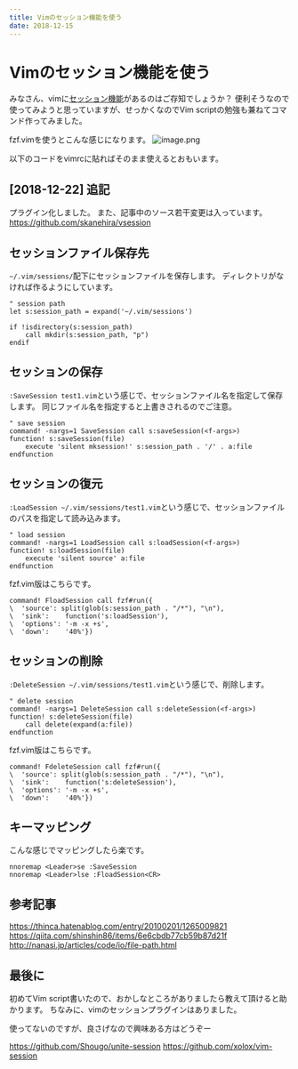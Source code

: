 ```yaml
---
title: Vimのセッション機能を使う
date: 2018-12-15
---
```


# Vimのセッション機能を使う
みなさん、vimに[セッション機能](https://vim-jp.org/vimdoc-ja/usr_21.html#21.4)があるのはご存知でしょうか？
便利そうなので使ってみようと思っていますが、せっかくなのでVim scriptの勉強も兼ねてコマンド作ってみました。

fzf.vimを使うとこんな感じになります。
![image.png](https://qiita-image-store.s3.amazonaws.com/0/66178/21a1dc7b-44cc-0e9c-c88d-03d74abf9cbc.png)

以下のコードをvimrcに貼ればそのまま使えるとおもいます。

## [2018-12-22] 追記
プラグイン化しました。
また、記事中のソース若干変更は入っています。
https://github.com/skanehira/vsession

## セッションファイル保存先
`~/.vim/sessions/`配下にセッションファイルを保存します。
ディレクトリがなければ作るようにしています。

```vim
" session path
let s:session_path = expand('~/.vim/sessions')

if !isdirectory(s:session_path)
    call mkdir(s:session_path, "p")
endif
```

## セッションの保存
`:SaveSession test1.vim`という感じで、セッションファイル名を指定して保存します。
同じファイル名を指定すると上書きされるのでご注意。

```vim
" save session
command! -nargs=1 SaveSession call s:saveSession(<f-args>)
function! s:saveSession(file)
    execute 'silent mksession!' s:session_path . '/' . a:file
endfunction
```

## セッションの復元
`:LoadSession ~/.vim/sessions/test1.vim`という感じで、セッションファイルのパスを指定して読み込みます。

```vim
" load session
command! -nargs=1 LoadSession call s:loadSession(<f-args>)
function! s:loadSession(file)
    execute 'silent source' a:file
endfunction
```

fzf.vim版はこちらです。

```vim
command! FloadSession call fzf#run({
\  'source': split(glob(s:session_path . "/*"), "\n"),
\  'sink':    function('s:loadSession'),
\  'options': '-m -x +s',
\  'down':    '40%'})
```

## セッションの削除
`:DeleteSession ~/.vim/sessions/test1.vim`という感じで、削除します。

```vim
" delete session
command! -nargs=1 DeleteSession call s:deleteSession(<f-args>)
function! s:deleteSession(file)
    call delete(expand(a:file))
endfunction
```

fzf.vim版はこちらです。

```vim
command! FdeleteSession call fzf#run({
\  'source': split(glob(s:session_path . "/*"), "\n"),
\  'sink':    function('s:deleteSession'),
\  'options': '-m -x +s',
\  'down':    '40%'})
```

## キーマッピング
こんな感じでマッピングしたら楽です。

```vim
nnoremap <Leader>se :SaveSession 
nnoremap <Leader>lse :FloadSession<CR>
```

## 参考記事
https://thinca.hatenablog.com/entry/20100201/1265009821
https://qiita.com/shinshin86/items/6e6cbdb77cb59b87d21f
http://nanasi.jp/articles/code/io/file-path.html

## 最後に
初めてVim script書いたので、おかしなところがありましたら教えて頂けると助かります。
ちなみに、vimのセッションプラグインはありました。

使ってないのですが、良さげなので興味ある方はどうぞー

https://github.com/Shougo/unite-session
https://github.com/xolox/vim-session
